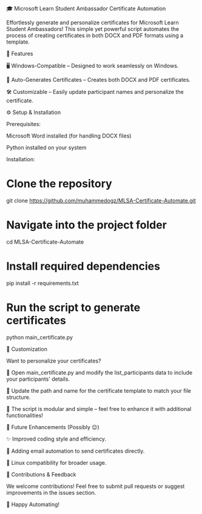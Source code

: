🎓 Microsoft Learn Student Ambassador Certificate Automation

Effortlessly generate and personalize certificates for Microsoft Learn Student Ambassadors! This simple yet powerful script automates the process of creating certificates in both DOCX and PDF formats using a template.

🚀 Features

🖥️ Windows-Compatible – Designed to work seamlessly on Windows.

📜 Auto-Generates Certificates – Creates both DOCX and PDF certificates.

🛠 Customizable – Easily update participant names and personalize the certificate.

⚙️ Setup & Installation

Prerequisites:

Microsoft Word installed (for handling DOCX files)

Python installed on your system

Installation:

# Clone the repository
git clone https://github.com/muhammedogz/MLSA-Certificate-Automate.git

# Navigate into the project folder
cd MLSA-Certificate-Automate

# Install required dependencies
pip install -r requirements.txt

# Run the script to generate certificates
python main_certificate.py

🎨 Customization

Want to personalize your certificates?

🔹 Open main_certificate.py and modify the list_participants data to include your participants' details.

🔹 Update the path and name for the certificate template to match your file structure.

🔹 The script is modular and simple – feel free to enhance it with additional functionalities!

🔮 Future Enhancements (Possibly 😉)

✨ Improved coding style and efficiency.

📧 Adding email automation to send certificates directly.

🐧 Linux compatibility for broader usage.

🤝 Contributions & Feedback

We welcome contributions! Feel free to submit pull requests or suggest improvements in the issues section.

🚀 Happy Automating!

